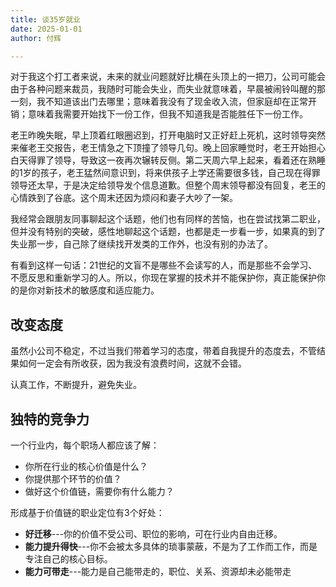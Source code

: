 ```yaml
---
title: 谈35岁就业
date: 2025-01-01
author: 付辉

---
```


对于我这个打工者来说，未来的就业问题就好比横在头顶上的一把刀，公司可能会由于各种问题来裁员，我随时可能会失业，而失业就意味着，早晨被闹铃叫醒的那一刻，我不知道该出门去哪里；意味着我没有了现金收入流，但家庭却在正常开销；意味着我需要开始找下一份工作，但我不知道我是否能胜任下一份工作。

老王昨晚失眠，早上顶着红眼圈迟到，打开电脑时又正好赶上死机，这时领导突然来催老王交报告，老王情急之下顶撞了领导几句。晚上回家睡觉时，老王开始担心白天得罪了领导，导致这一夜再次辗转反侧。第二天周六早上起来，看着还在熟睡的1岁的孩子，老王猛然间意识到，将来供孩子上学还需要很多钱，自己现在得罪领导还太早，于是决定给领导发个信息道歉。但整个周末领导都没有回复，老王的心情跌到了谷底。这个周末还因为烦闷和妻子大吵了一架。

我经常会跟朋友同事聊起这个话题，他们也有同样的苦恼，也在尝试找第二职业，但并没有特别的突破，感性地聊起这个话题，也都是走一步看一步，如果真的到了失业那一步，自己除了继续找开发类的工作外，也没有别的办法了。

有看到这样一句话：21世纪的文盲不是哪些不会读写的人，而是那些不会学习、不愿反思和重新学习的人。所以，你现在掌握的技术并不能保护你，真正能保护你的是你对新技术的敏感度和适应能力。

## 改变态度

虽然小公司不稳定，不过当我们带着学习的态度，带着自我提升的态度去，不管结果如何一定会有所收获，因为我没有浪费时间，这就不会错。

认真工作，不断提升，避免失业。

## 独特的竞争力

一个行业内，每个职场人都应该了解：
- 你所在行业的核心价值是什么？
- 你提供那个环节的价值？
- 做好这个价值链，需要你有什么能力？

形成基于价值链的职业定位有3个好处：
- **好迁移**---你的价值不受公司、职位的影响，可在行业内自由迁移。
- **能力提升得快**---你不会被太多具体的琐事蒙蔽，不是为了工作而工作，而是专注自己的核心目标。
- **能力可带走**---能力是自己能带走的，职位、关系、资源却未必能带走

